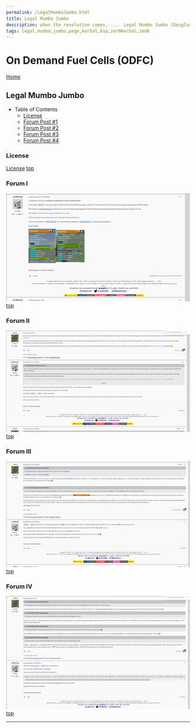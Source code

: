 ```yaml
---
permalink: /LegalMumboJumbo.html
title: Legal Mumbo Jumbo
description: when the revolution comes, .... Legal Mumbo Jumbo (Douglas Adams)
tags: legal,mumbo,jumbo,page,kerbal,ksp,zer0Kerbal,zedK
---
```


<!--
LegalMumboJumbo.md v1.0.5.1
On Demand Fuel Cells (ODFC)
created: 01 Feb 2022
updated: 15 May 2022
-->

<script src="https://kit.fontawesome.com/0ea5493613.js" crossorigin="anonymous"></script>
<i class="fa-solid fa-file-contract fa-beat-fade fa-3x" style="--fa-beat-fade-opacity: 0.1; --fa-beat-fade-scale: 1.25;color: #6495ED" ></i>

# On Demand Fuel Cells (ODFC)

[Home](./index.md)

## Legal Mumbo Jumbo

* Table of Contents
  * [License](#License)
  * [Forum Post #1](#Forum-I)
  * [Forum Post #2](#Forum-II)
  * [Forum Post #3](#Forum-III)
  * [Forum Post #4](#Forum-IV)

### License

[License](./LegalMumboJumbo/License.md)
[top](#Legal-Mumbo-Jumbo)

### Forum I

![Forum](./LegalMumboJumbo/FORUM-01.png)
[top](#Legal-Mumbo-Jumbo)

### Forum II

![Forum](./LegalMumboJumbo/FORUM-02.png)
[top](#Legal-Mumbo-Jumbo)

### Forum III

![Forum](./LegalMumboJumbo/FORUM-03.png)
[top](#Legal-Mumbo-Jumbo)

### Forum IV

![Forum](./LegalMumboJumbo/FORUM-04.png)
[top](#Legal-Mumbo-Jumbo)

---

<!-- this file CC BY-ND 4.0 by zer0Kerbal -->
